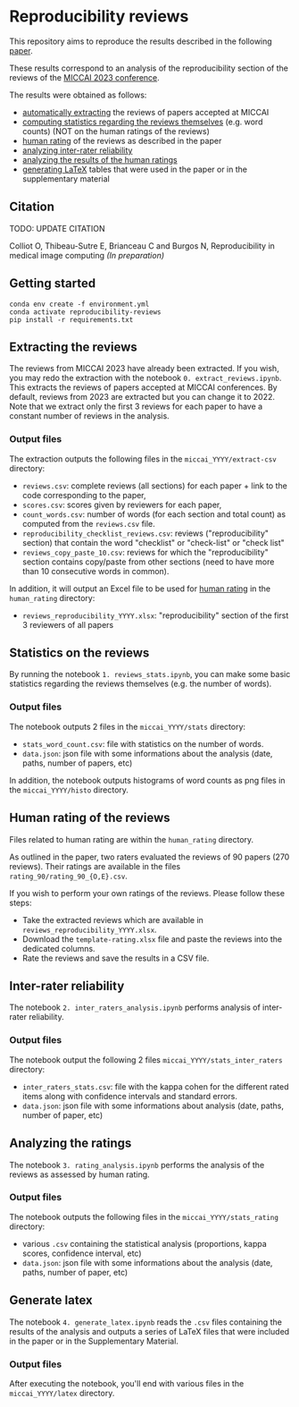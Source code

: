 # Reproducibility reviews

This repository aims to reproduce the results described in the following [paper](#Citation). 

These results correspond to an analysis of the reproducibility section of the reviews of the [MICCAI 2023 conference](https://conferences.miccai.org/2023/papers/).

The results were obtained as follows:
- [automatically extracting](#Extracting-the-reviews) the reviews of papers accepted at MICCAI
- [computing statistics regarding the reviews themselves](#Statistics-on-the-reviews) (e.g. word counts) (NOT on the human ratings of the reviews)
- [human rating](#Human-rating-of-the-reviews) of the reviews as described in the paper
- [analyzing inter-rater reliability](#Inter-rater-reliability)
- [analyzing the results of the human ratings](#Analyzing-the-ratings)
- [generating LaTeX](generate-latex) tables that were used in the paper or in the supplementary material 

## Citation

TODO: UPDATE CITATION

Colliot O, Thibeau-Sutre E, Brianceau C and Burgos N, Reproducibility in medical image computing *(In preparation)*

## Getting started

```
conda env create -f environment.yml
conda activate reproducibility-reviews
pip install -r requirements.txt
```

## Extracting the reviews

The reviews from MICCAI 2023 have already been extracted. If you wish, you may redo the extraction with the notebook `0. extract_reviews.ipynb`. This extracts the reviews of papers accepted at MICCAI conferences. By default, reviews from 2023 are extracted but you can change it to 2022. Note that we extract only the first 3 reviews for each paper to have a constant number of reviews in the analysis.

### Output files

The extraction outputs the following files in the `miccai_YYYY/extract-csv` directory:
- `reviews.csv`: complete reviews (all sections) for each paper + link to the code corresponding to the paper,
- `scores.csv`: scores given by reviewers for each paper,
- `count_words.csv`: number of words (for each section and total count) as computed from the `reviews.csv` file.
- `reproducibility_checklist_reviews.csv`: reviews ("reproducibility" section) that contain the word "checklist" or "check-list" or "check list"
- `reviews_copy_paste_10.csv`: reviews for which the "reproducibility" section contains copy/paste from other sections (need to have more than 10 consecutive words in common).

In addition, it will output an Excel file to be used for [human rating](Human-rating-of-the-reviews) in the `human_rating` directory:
- `reviews_reproducibility_YYYY.xlsx`: "reproducibility" section of the first 3 reviewers of all papers


## Statistics on the reviews

By running the notebook `1. reviews_stats.ipynb`, you can make some basic statistics regarding the reviews themselves (e.g. the number of words).

### Output files 

The notebook outputs 2 files in the `miccai_YYYY/stats` directory:
- `stats_word_count.csv`: file with statistics on the number of words.
- `data.json`: json file with some informations about the analysis (date, paths, number of papers, etc)

In addition, the notebook outputs histograms of word counts as png files in the `miccai_YYYY/histo` directory.

## Human rating of the reviews

Files related to human rating are within the `human_rating` directory.

As outlined in the paper, two raters evaluated the reviews of 90 papers (270 reviews). Their ratings are available in the files `rating_90/rating_90_{O,E}.csv`.

If you wish to perform your own ratings of the reviews. Please follow these steps:
- Take the extracted reviews which are available in `reviews_reproducibility_YYYY.xlsx`.
- Download the `template-rating.xlsx` file and paste the reviews into the dedicated columns.
- Rate the reviews and save the results in a CSV file.

## Inter-rater reliability

The notebook `2. inter_raters_analysis.ipynb` performs analysis of inter-rater reliability.

### Output files 

The notebook output the following 2 files `miccai_YYYY/stats_inter_raters` directory:
- `inter_raters_stats.csv`: file with the kappa cohen for the different rated items along with confidence intervals and standard errors.
- `data.json`: json file with some informations about analysis (date, paths, number of paper, etc)


## Analyzing the ratings

The notebook `3. rating_analysis.ipynb` performs the analysis of the reviews as assessed by human rating.

### Output files 

The notebook outputs the following files in the `miccai_YYYY/stats_rating` directory:
- various `.csv` containing the statistical analysis (proportions, kappa scores, confidence interval, etc)
- `data.json`: json file with some informations about the analysis (date, paths, number of paper, etc)

## Generate latex

The notebook `4. generate_latex.ipynb` reads the `.csv` files containing the results of the analysis and outputs a series of LaTeX files that were included in the paper or in the Supplementary Material.

### Output files 

After executing the notebook, you'll end with various  files in the `miccai_YYYY/latex` directory.
